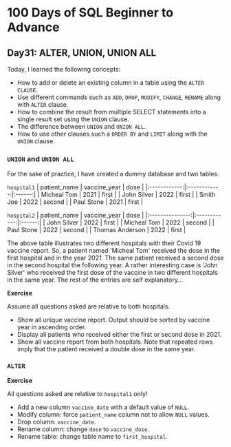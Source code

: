 # 100 Days of SQL Beginner to Advance
## Day31: ALTER, UNION, UNION ALL

Today, I learned the following concepts:

- How to add or delete an existing column in a table using the `ALTER CLAUSE`.
- Use different commands such as `ADD`, `DROP`, `MODIFY`, `CHANGE`, `RENAME` along with `ALTER` clause. 
- How to combine the result from multiple SELECT statements into a single result set using the `UNION` clause.
- The difference between ```UNION``` and `UNION ALL`.
- How to use other clauses such a `ORDER BY` and `LIMIT` along with the `UNION` clause.


### ```UNION``` and ```UNION ALL```
For the sake of practice, I have created a dummy database and two tables. 

```hospital1```
| patient_name | vaccine_year | dose   |
|:------------:|:------------:|:------:|
| Micheal Tom  |         2021 | first  |
| John Silver  |         2022 | first  |
| Smith Joe    |         2022 | second |
| Paul Stone   |         2021 | first  |

```hospital2```
| patient_name    | vaccine_year | dose   |
|:---------------:|:------------:|:------:|
| John Silver     |         2022 | first  |
| Micheal Tom     |         2022 | second |
| Paul Stone      |         2022 | second |
| Thomas Anderson |         2022 | first  |

The above table illustrates two different hospitals with their Covid 19 vaccine report. So, a patient named 'Micheal Tom' received the dose in the first hospital and in the year 2021. The same patient received a second dose in the second hospital the following year. A rather interesting case is 'John Silver' who received the first dose of the vaccine in two different hospitals in the same year. The rest of the entries are self explanatory...

**Exercise**

Assume all questions asked are relative to both hospitals.

- Show all unique vaccine report. Output should be sorted by vaccine year in ascending order.
- Display all patients who received either the first or second dose in 2021.
- Show all vaccine report from both hospitals. Note that repeated rows imply that the patient received a double dose in the same year. 

### `ALTER`

**Exercise**

All questions asked are relative to `hospital1` only!

- Add a new column `vaccine_date` with a default value of `NULL`.
- Modify column: force `patient_name` column not to allow `NULL` values.
- Drop column: `vaccine_date`.
- Rename column: change `dose` to `vaccine_dose`.
- Rename table: change table name to `first_hospital`.
